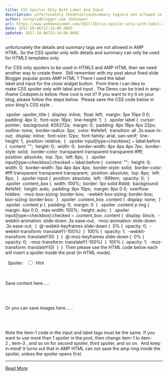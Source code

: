 ```yaml
---
title: CSS Spoiler Only With Label And Input
description: unfortunately thedetailsandsummary tagsare not allowed in AMP HTML.
author: noreply@blogger.com (Unknown)
url: https://www.webmanajemen.com/2017/10/css-spoiler-only-with-label-and-input.html
date: 2017-10-06T22:14:00.000Z
updated: 2017-10-06T22:14:00.000Z
---
```


unfortunately the details and summary tags are not allowed in AMP HTML. So the CSS spoiler only with details and summary can only be used for HTML5 templates only. 





For CSS only spoilers to be used in HTML5 and AMP HTML then we need another way to create them. 
Still remember with my post about fixed slide Blogger popular posts AMP HTML ? There I used the label label and input for the close widget button. 
From there I can idea to make CSS spoiler only with label and input . The Demo can be tried in amp-iframe Codepen.io below. How cool is not it? If you want to try it on your blog, please follow the steps below. 
Please save the CSS code below in your blog's CSS style . 

.spoiler .spoiler_title { 
display: inline; 
float: left; 
margin: 3px 10px 0 0; 
padding: 4px 0; 
font-size: 16px; 
line-height: 1; 
} 
.spoiler label { 
cursor: pointer; 
background: #26272a; 
margin: 0; 
padding: 4px 18px 4px 22px; 
outline: none; 
border-radius: 3px; 
color: #efefef; 
transition: all .3s ease-in-out; 
display: inline; 
font-size: 12px; 
font-family: arial, san-serif; 
line-height: 1; 
position: relative; 
} 
.spoiler input[type=checkbox] ~ label:before { 
content: ""; 
height: 0; 
width: 0; 
border-width: 4px 4px 4px 7px; 
border-style: solid; 
border-color: transparent transparent transparent #fff; 
position: absolute; 
top: 7px; 
left: 8px; 
} 
.spoiler input[type=checkbox]:checked ~ label:before { 
content: ""; 
height: 0; 
width: 0; 
border-width: 7px 4px 4px 4px; 
border-style: solid; 
border-color: #fff transparent transparent transparent; 
position: absolute; 
top: 8px; 
left: 8px; 
} 
.spoiler input { 
position: absolute; 
left: -999em; 
opacity: 0; 
} 
.spoiler .content_box { 
width: 100%; 
border: 1px solid #ddd; 
background: #efefef; 
height: auto; 
padding: 6px 10px; 
margin: 8px 0 0; 
overflow: hidden; 
-moz-box-sizing: border-box; 
-webkit-box-sizing: border-box; 
box-sizing: border-box; 
} 
.spoiler .content_box .content { 
display: none; 
} 
.spoiler .content p { 
padding: 0; 
margin: 0 
} 
.spoiler .content p img { 
margin: 4px 0 0; 
max-width: 100%; 
height: auto; 
} 
.spoiler input[type=checkbox]:checked ~ .content_box .content { 
display: block; 
-webkit-animation: slide-down .3s ease-out; 
-moz-animation: slide-down .3s ease-out; 
} 
@-webkit-keyframes slide-down { 
0% { 
opacity: 0; 
-webkit-transform: translateY(-100%) 
} 
100% { 
opacity: 1; 
-webkit-transform: translateY(0) 
} 
} 
@-moz-keyframes slide-down { 
0% { 
opacity: 0; 
-moz-transform: translateY(-100%) 
} 
100% { 
opacity: 1; 
-moz-transform: translateY(0) 
} 
} 
Then please use the HTML code below each will insert a spoiler inside the post (in HTML mode). 

<div class="spoiler">  
  <span class="spoiler_title">Spoiler: 
  </span>  
  <input type="checkbox" id="item-1">  
  <label for="item-1">Hint
  </label>  
  <div class="content_box">    
    <div class="content">      
      <p>Save content here.....
      </p>      
      <br/>      
      <p>Or you can save images here......
      </p>    
    </div>  
  </div>
</div>


Note the item-1 code in the input and label tags must be the same. If you want to use more than 1 spoiler in the post, then change item-1 to item-2 , item-3 , and so on for second spoiler, third spoiler, and so on. 
And keep in mind! It turns out that in AMP HTML can not save the amp-img inside the spoiler, unless the spoiler opens first.<hr/> <a href="https://www.webmanajemen.com/2017/10/css-spoiler-only-with-label-and-input.html" rel="follow" class="button" id="read-more">Read More</a>